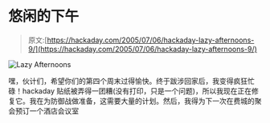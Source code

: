 # 悠闲的下午

> 原文:[https://hackaday.com/2005/07/06/hackaday-lazy-afternoons-9/](https://hackaday.com/2005/07/06/hackaday-lazy-afternoons-9/)

![Lazy Afternoons](../Images/3fce366283c7f204e7e3b1b3862e8592.png)

嘿，伙计们，希望你们的第四个周末过得愉快。终于跋涉回家后，我变得疯狂忙碌！hackaday 贴纸被弄得一团糟(没有打印，只是一个问题)，所以我现在正在修复它。我在为防御战做准备，这需要大量的计划。然后，我得为下一次在费城的聚会预订一个酒店会议室